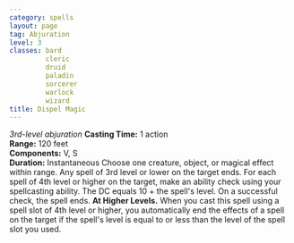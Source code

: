 ```yaml
---
category: spells
layout: page
tag: Abjuration
level: 3
classes: bard
         cleric
         druid
         paladin
         sorcerer
         warlock
         wizard
title: Dispel Magic 
---
```

_3rd-level abjuration_ 
**Casting Time:** 1 action    
**Range:** 120 feet    
**Components:** V, S    
**Duration:** Instantaneous 
Choose one creature, object, or magical effect within range. Any spell of 3rd level or lower on the target ends. For each spell of 4th level or higher on the target, make an ability check using your spellcasting ability. The DC equals 10 + the spell's level. On a successful check, the spell ends. 
**At Higher Levels.** When you cast this spell using a spell slot of 4th level or higher, you automatically end the effects of a spell on the target if the spell's level is equal to or less than the level of the spell slot you used. 
